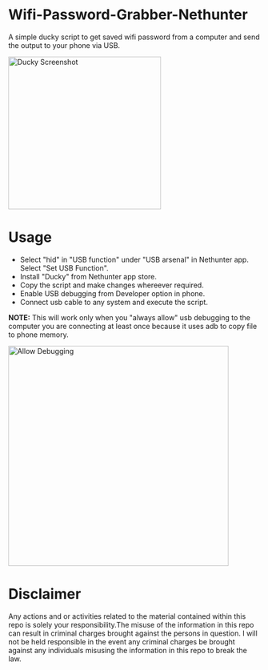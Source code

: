 # Wifi-Password-Grabber-Nethunter

A simple ducky script to get saved wifi password from a computer and send the output to your phone via USB.  

<img src="https://i.ibb.co/D58TgYx/Screenshot-76.png" alt="Ducky Screenshot" width="305" hieght="540" />

# Usage

- Select "hid" in "USB function" under "USB arsenal" in Nethunter app. Select "Set USB Function".  
- Install "Ducky" from Nethunter app store.  
- Copy the script and make changes whereever required.  
- Enable USB debugging from Developer option in phone.
- Connect usb cable to any system and execute the script.  

**NOTE:** This will work only when you "always allow" usb debugging to the computer you are connecting at least once because it uses adb to copy file to phone memory.  

<img src="https://i.ibb.co/yVryT0J/IMG-20210208-132229.jpg" alt="Allow Debugging" width="440" hieght="300" />

# Disclaimer
Any actions and or activities related to the material contained within this repo is solely your responsibility.The misuse of the information in this repo can result in criminal charges brought against the persons in question. I will not be held responsible in the event any criminal charges be brought against any individuals misusing the information in this repo to break the law.
